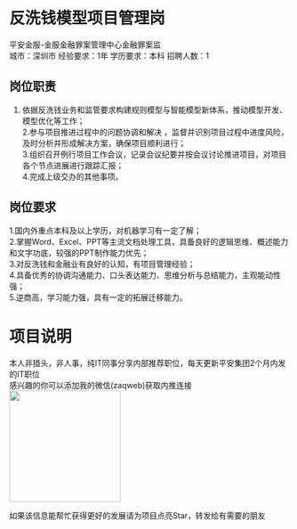 # 反洗钱模型项目管理岗
平安金服-金服金融罪案管理中心金融罪案监  
城市：深圳市 经验要求：1年 学历要求：本科  招聘人数：1

## 岗位职责
1. 依据反洗钱业务和监管要求构建规则模型与智能模型新体系，推动模型开发、模型优化等工作；   
2.参与项目推进过程中的问题协调和解决 ，监督并识别项目过程中进度风险，及时分析并形成解决方案，确保项目顺利进行；    
3.组织召开例行项目工作会议，记录会议纪要并按会议讨论推进项目，对项目各个节点进展进行跟踪汇报；   
4.完成上级交办的其他事项。

## 岗位要求
1.国内外重点本科及以上学历，对机器学习有一定了解；    
2.掌握Word、Excel、PPT等主流文档处理工具，具备良好的逻辑思维、概述能力和文字功底，较强的PPT制作能力优先；   
3.对反洗钱和金融业有良好的认知，有项目管理经验；   
4.具备优秀的协调沟通能力、口头表达能力、思维分析与总结能力，主观能动性强；   
5.逆商高，学习能力强，具有一定的拓展迁移能力。

# 项目说明

本人非猎头，非人事，纯IT同事分享内部推荐职位，每天更新平安集团2个月内发的IT职位  
感兴趣的你可以添加我的微信(zaqweb)获取内推连接  
<img src="https://github.com/zaqweb/PA-IT-JOBS/blob/master/WechatICode.jpeg"  height="200" width="200">

如果该信息能帮忙获得更好的发展请为项目点亮Star，转发给有需要的朋友




